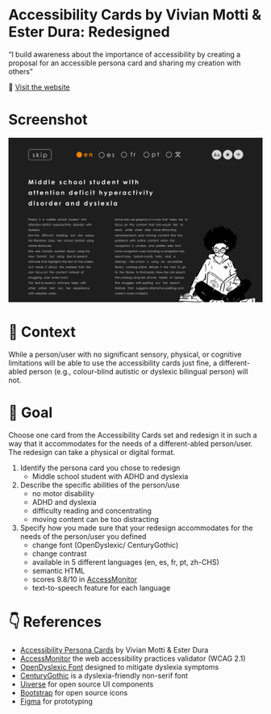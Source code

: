 # Accessibility Cards by Vivian Motti & Ester Dura: Redesigned

“I build awareness about the importance of accessibility by creating a proposal for an accessible persona card and sharing my creation with others”

🔗 [Visit the website](https://alexandracordeiro.github.io/web-accessible-persona-card/)

# Screenshot 
<center>
    <img src='demo.png'>
</center>

# 📝 Context

While a person/user with no significant sensory, physical, or cognitive limitations will be able to use the accessibility cards just fine, a different-abled person (e.g., colour-blind autistic or dyslexic bilingual person) will not.


# 🎯 Goal

Choose one card from the Accessibility Cards set and redesign it in such a way that it accommodates for the needs of a different-abled person/user. The redesign can take a physical or digital format.

1) Identify the persona card you chose to redesign
    - Middle school student with ADHD and dyslexia
2) Describe the specific abilities of the person/use
    - no motor disability
    - ADHD and dyslexia
    - difficulty reading and concentrating
    - moving content can be too distracting
3) Specify how you made sure that your redesign accommodates for the needs of the person/user you defined
    - change font (OpenDyslexic/ CenturyGothic)
    - change contrast
    - available in 5 different languages (en, es, fr, pt, zh-CHS)
    - semantic HTML
    - scores 9.8/10 in [AccessMonitor](https://accessmonitor.acessibilidade.gov.pt/)
    - text-to-speech feature for each language

# 👇 References
- [Accessibility Persona Cards](https://journals.gmu.edu/index.php/ITLCP/article/view/2516/1559) by Vivian Motti & Ester Dura
- [AccessMonitor](https://accessmonitor.acessibilidade.gov.pt/) the web accessibility practices validator (WCAG 2.1)
- [OpenDyslexic Font](https://opendyslexic.org/) designed to mitigate dyslexia symptoms
- [CenturyGothic](https://en.wikipedia.org/wiki/Century_Gothic) is a dyslexia-friendly non-serif font
- [Uiverse](https://uiverse.io/gharsh11032000/moody-dog-23) for open source UI components
- [Bootstrap](https://icons.getbootstrap.com/) for open source icons
- [Figma](https://www.figma.com/) for prototyping

